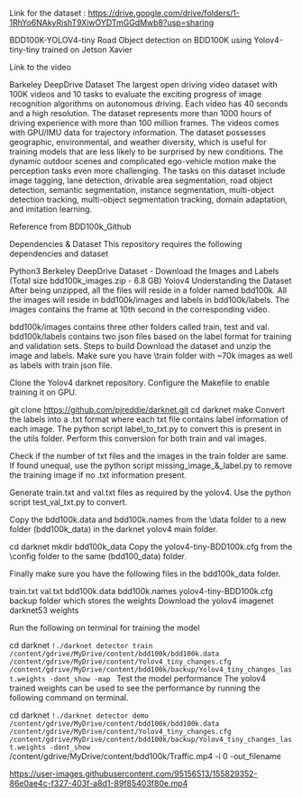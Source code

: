 Link for the dataset :
https://drive.google.com/drive/folders/1-1RhYo6NAkyRishT9XiwOYDTmGGdMwb8?usp=sharing

BDD100K-YOLOV4-tiny
Road Object detection on BDD100K using Yolov4-tiny-tiny trained on Jetson Xavier

Link to the video

Barkeley DeepDrive Dataset
The largest open driving video dataset with 100K videos and 10 tasks to evaluate the exciting progress of image recognition algorithms on autonomous driving. Each video has 40 seconds and a high resolution. The dataset represents more than 1000 hours of driving experience with more than 100 million frames. The videos comes with GPU/IMU data for trajectory information. The dataset possesses geographic, environmental, and weather diversity, which is useful for training models that are less likely to be surprised by new conditions. The dynamic outdoor scenes and complicated ego-vehicle motion make the perception tasks even more challenging. The tasks on this dataset include image tagging, lane detection, drivable area segmentation, road object detection, semantic segmentation, instance segmentation, multi-object detection tracking, multi-object segmentation tracking, domain adaptation, and imitation learning.

Reference from BDD100k_Github

Dependencies & Dataset
This repository requires the following dependencies and dataset

Python3
Berkeley DeepDrive Dataset - Download the Images and Labels (Total size bdd100k_images.zip - 6.8 GB)
Yolov4
Understanding the Dataset
After being unzipped, all the files will reside in a folder named bdd100k. All the images will reside in bdd100k/images and labels in bdd100k/labels. The images contains the frame at 10th second in the corresponding video.

bdd100k/images contains three other folders called train, test and val.
bdd100k/labels contains two json files based on the label format for training and validation sets.
Steps to build
Download the dataset and unzip the image and labels. Make sure you have \train folder with ~70k images as well as labels with train json file.

Clone the Yolov4 darknet repository. Configure the Makefile to enable training it on GPU.

git clone https://github.com/pjreddie/darknet.git
cd darknet
make
Convert the labels into a .txt format where each txt file contains label information of each image. The python script label_to_txt.py to convert this is present in the utils folder. Perform this conversion for both train and val images.

Check if the number of txt files and the images in the train folder are same. If found unequal, use the python script missing_image_&_label.py to remove the training image if no .txt information present.

Generate train.txt and val.txt files as required by the yolov4. Use the python script test_val_txt.py to convert.

Copy the bdd100k.data and bdd100k.names from the \data folder to a new folder (bdd100k_data) in the darknet yolov4 main folder.

cd darknet
mkdir bdd100k_data
Copy the yolov4-tiny-BDD100k.cfg from the \config folder to the same (bdd100_data) folder.

Finally make sure you have the following files in the bdd100k_data folder.

train.txt
val.txt
bdd100k.data
bdd100k.names
yolov4-tiny-BDD100k.cfg
backup folder which stores the weights
Download the yolov4 imagenet darknet53 weights

Run the following on terminal for training the model

cd darknet
```!./darknet detector train /content/gdrive/MyDrive/content/bdd100k/bdd100k.data /content/gdrive/MyDrive/content/Yolov4_tiny_changes.cfg /content/gdrive/MyDrive/content/bdd100k/backup/Yolov4_tiny_changes_last.weights -dont_show -map ```
Test the model performance
The yolov4 trained weights can be used to see the performance by running the following command on terminal.

cd darknet
```!./darknet detector demo /content/gdrive/MyDrive/content/bdd100k/bdd100k.data  /content/gdrive/MyDrive/content/Yolov4_tiny_changes.cfg /content/gdrive/MyDrive/content/bdd100k/backup/Yolov4_tiny_changes_last.weights -dont_show ```
/content/gdrive/MyDrive/content/bdd100k/Traffic.mp4 -i 0 -out_filename 


https://user-images.githubusercontent.com/95156513/155829352-86e0ae4c-f327-403f-a8d1-89f85403f80e.mp4

